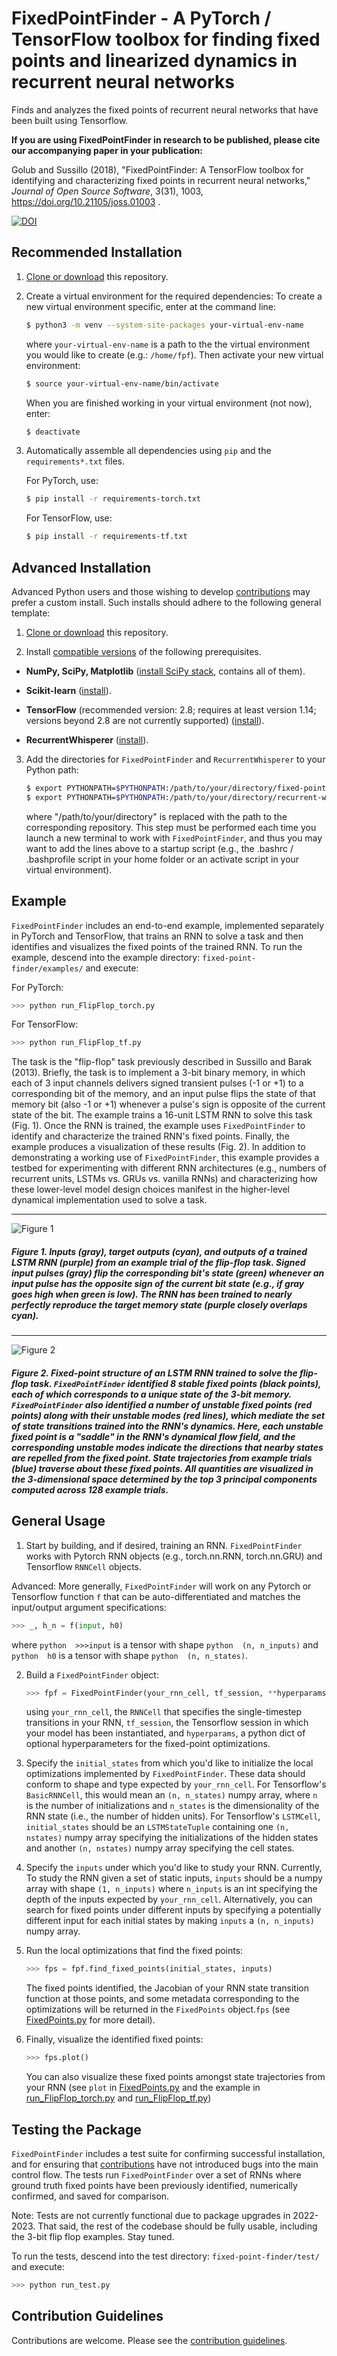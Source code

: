 # FixedPointFinder - A PyTorch / TensorFlow toolbox for finding fixed points and linearized dynamics in recurrent neural networks 

Finds and analyzes the fixed points of recurrent neural networks that have been built using Tensorflow.

**If you are using FixedPointFinder in research to be published, please cite our accompanying paper in your publication:**

Golub and Sussillo (2018), "FixedPointFinder: A TensorFlow toolbox for identifying and characterizing fixed points in recurrent neural networks," *Journal of Open Source Software*, 3(31), 1003, https://doi.org/10.21105/joss.01003 .

[![DOI](http://joss.theoj.org/papers/10.21105/joss.01003/status.svg)](https://doi.org/10.21105/joss.01003)

## Recommended Installation

1. [Clone or download](https://help.github.com/articles/cloning-a-repository/) this repository.
2. Create a virtual environment for the required dependencies:
    To create a new virtual environment specific, enter at the command line:
    ```bash
    $ python3 -m venv --system-site-packages your-virtual-env-name
    ```
    where `your-virtual-env-name` is a path to the the virtual environment you would like to create (e.g.: `/home/fpf`). Then   activate your new virtual environment:
    ```bash
    $ source your-virtual-env-name/bin/activate
    ```
    When you are finished working in your virtual environment (not now), enter:
    ```bash
    $ deactivate
    ```
3. Automatically assemble all dependencies using `pip` and the `requirements*.txt` files.

    For PyTorch, use:

    ```bash
    $ pip install -r requirements-torch.txt
    ```

    For TensorFlow, use:

    ```bash
    $ pip install -r requirements-tf.txt
    ```

## Advanced Installation

Advanced Python users and those wishing to develop [contributions](https://github.com/mattgolub/fixed-point-finder/blob/master/CONTRIBUTING.md) may prefer a custom install. Such installs should adhere to the following general template: 

1. [Clone or download](https://help.github.com/articles/cloning-a-repository/) this repository.

2. Install [compatible versions](https://github.com/mattgolub/fixed-point-finder/blob/master/requirements-cpu.txt) of the following prerequisites.

* **NumPy, SciPy, Matplotlib** ([install SciPy stack](https://www.scipy.org/install.html), contains all of them).
* **Scikit-learn** ([install](http://scikit-learn.org/)).


* **TensorFlow** (recommended version: 2.8; requires at least version 1.14; versions beyond 2.8 are not currently supported) ([install](https://www.tensorflow.org/install/)).

* **RecurrentWhisperer** ([install](https://github.com/mattgolub/recurrent-whisperer/)).

3. Add the directories for ```FixedPointFinder``` and ```RecurrentWhisperer```  to your Python path:

    ```bash
    $ export PYTHONPATH=$PYTHONPATH:/path/to/your/directory/fixed-point-finder/
    $ export PYTHONPATH=$PYTHONPATH:/path/to/your/directory/recurrent-whisperer/
    ```
        
    where "/path/to/your/directory" is replaced with the path to the corresponding repository. This step must be performed each time you launch a new terminal to work with ```FixedPointFinder```, and thus you may want to add the lines above to a startup script (e.g., the .bashrc / .bashprofile script in your home folder or an activate script in your virtual environment).

## Example

``FixedPointFinder`` includes an end-to-end example, implemented separately in PyTorch and TensorFlow, that trains an RNN to solve a task and then identifies and visualizes the fixed points of the trained RNN. To run the example, descend into the example directory: `fixed-point-finder/examples/` and execute:

For PyTorch:

```bash
>>> python run_FlipFlop_torch.py
```

For TensorFlow:

```bash
>>> python run_FlipFlop_tf.py
```

The task is the "flip-flop" task previously described in Sussillo and Barak (2013). Briefly, the task is to implement a 3-bit binary memory, in which each of 3 input channels delivers signed transient pulses (-1 or +1) to a corresponding bit of the memory, and an input pulse flips the state of that memory bit (also -1 or +1) whenever a pulse's sign is opposite of the current state of the bit. The example trains a 16-unit LSTM RNN to solve this task (Fig. 1). Once the RNN is trained, the example uses ``FixedPointFinder`` to identify and characterize the trained RNN's fixed points. Finally, the example produces a visualization of these results (Fig. 2). In addition to demonstrating a working use of ``FixedPointFinder``, this example provides a testbed for experimenting with different RNN architectures (e.g., numbers of recurrent units, LSTMs vs. GRUs vs. vanilla RNNs) and characterizing how these lower-level model design choices manifest in the higher-level dynamical implementation used to solve a task.

---
![Figure 1](paper/task_example.png)

##### Figure 1. Inputs (gray), target outputs (cyan), and outputs of a trained LSTM RNN (purple) from an example trial of the flip-flop task. Signed input pulses (gray) flip the corresponding bit's state (green) whenever an input pulse has the opposite sign of the current bit state (e.g., if gray goes high when green is low). The RNN has been trained to nearly perfectly reproduce the target memory state (purple closely overlaps cyan).
---
![Figure 2](paper/fixed_points.png)

##### Figure 2. Fixed-point structure of an LSTM RNN trained to solve the flip-flop task. ``FixedPointFinder`` identified 8 stable fixed points (black points), each of which corresponds to a unique state of the 3-bit memory. ``FixedPointFinder`` also identified a number of unstable fixed points (red points) along with their unstable modes (red lines), which mediate the set of state transitions trained into the RNN's dynamics. Here, each unstable fixed point is a "saddle" in the RNN's dynamical flow field, and the corresponding unstable modes indicate the directions that nearby states are repelled from the fixed point. State trajectories from example trials (blue) traverse about these fixed points. All quantities are visualized in the 3-dimensional space determined by the top 3 principal components computed across 128 example trials.

## General Usage

1. Start by building, and if desired, training an RNN. ```FixedPointFinder``` works with Pytorch RNN objects (e.g., torch.nn.RNN, torch.nn.GRU) and Tensorflow `RNNCell` objects.

Advanced: More generally, ```FixedPointFinder``` will work on any Pytorch or Tensorflow function ```f``` that can be auto-differentiated and matches the input/output argument specifications: 
```python 
>>> _, h_n = f(input, h0)
```
where ```python  >>>input``` is a tensor with shape ```python  (n, n_inputs)``` and ```python  h0``` is a tensor with shape ```python  (n, n_states)```.


2. Build a ```FixedPointFinder``` object:
    ```python
    >>> fpf = FixedPointFinder(your_rnn_cell, tf_session, **hyperparams)
    ```
    using `your_rnn_cell`, the `RNNCell` that specifies the single-timestep transitions in your RNN, `tf_session`, the Tensorflow session in which your model has been instantiated, and `hyperparams`, a python dict of optional hyperparameters for the fixed-point optimizations.
  
3. Specify the `initial_states` from which you'd like to initialize the local optimizations implemented by ```FixedPointFinder```. These data should conform to shape and type expected by `your_rnn_cell`. For Tensorflow's `BasicRNNCell`, this would mean an `(n, n_states)` numpy array, where `n` is the number of initializations and `n_states` is the dimensionality of the RNN state (i.e., the number of hidden units). For Tensorflow's `LSTMCell`, `initial_states` should be an  `LSTMStateTuple` containing one `(n, nstates)` numpy array specifying the initializations of the hidden states and another `(n, nstates)` numpy array specifying the cell states.

4. Specify the `inputs` under which you'd like to study your RNN. Currently, To study the RNN given a set of static inputs, `inputs` should be a numpy array with shape `(1, n_inputs)` where `n_inputs` is an int specifying the depth of the inputs expected by `your_rnn_cell`. Alternatively, you can search for fixed points under different inputs by specifying a potentially different input for each initial states by making `inputs` a `(n, n_inputs)` numpy array.

5. Run the local optimizations that find the fixed points:
    ```python
    >>> fps = fpf.find_fixed_points(initial_states, inputs)
    ```
    The fixed points identified, the Jacobian of your RNN state transition function at those points, and some metadata corresponding to the optimizations will be returned in the `FixedPoints` object.`fps` (see [FixedPoints.py](https://github.com/mattgolub/fixed-point-finder/blob/master/FixedPoints.py) for more detail).

6. Finally, visualize the identified fixed points:
    ```python
    >>> fps.plot()
    ```
    You can also visualize these fixed points amongst state trajectories from your RNN (see `plot` in [FixedPoints.py](https://github.com/mattgolub/fixed-point-finder/blob/master/FixedPoints.py) and the example in [run_FlipFlop_torch.py](https://github.com/mattgolub/fixed-point-finder/blob/master/examples/run_FlipFlop_torch.py) and [run_FlipFlop_tf.py](https://github.com/mattgolub/fixed-point-finder/blob/master/examples/run_FlipFlop_tf.py))

## Testing the Package

``FixedPointFinder`` includes a test suite for confirming successful installation, and for ensuring that [contributions](https://github.com/mattgolub/fixed-point-finder/blob/master/CONTRIBUTING.md) have not introduced bugs into the main control flow. The tests run ``FixedPointFinder`` over a set of RNNs where ground truth fixed points have been previously identified, numerically confirmed, and saved for comparison.

Note: Tests are not currently functional due to package upgrades in 2022-2023. That said, the rest of the codebase should be fully usable, including the 3-bit flip flop examples. Stay tuned.

To run the tests, descend into the test directory: `fixed-point-finder/test/` and execute:

```bash
>>> python run_test.py
```

## Contribution Guidelines

Contributions are welcome. Please see the [contribution guidelines](https://github.com/mattgolub/fixed-point-finder/blob/master/CONTRIBUTING.md).
